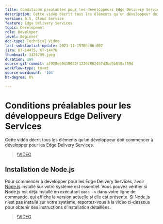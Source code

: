 ```yaml
---
title: Conditions préalables pour les développeurs Edge Delivery Services
description: Cette vidéo décrit tous les éléments qu’un développeur doit commencer à développer pour les Edge Delivery Services.
version: 6.5, Cloud Service
feature: Edge Delivery Services
topic: Development
role: Developer
level: Beginner
doc-type: Technical Video
last-substantial-update: 2023-11-15T00:00:00Z
jira: KT-14475, KT-14476
thumbnail: 3425709.jpeg
duration: 199
source-git-commit: af928e60410022f12207082467d3bd9b818af59d
workflow-type: tm+mt
source-wordcount: '104'
ht-degree: 0%

---
```



# Conditions préalables pour les développeurs Edge Delivery Services

Cette vidéo décrit tous les éléments qu’un développeur doit commencer à développer pour les Edge Delivery Services.

>[!VIDEO](https://video.tv.adobe.com/v/3425709/?learn=on)

## Installation de Node.js

Pour commencer à développer pour les Edge Delivery Services, avoir [Node.js](https://nodejs.org) installé sur votre système est essentiel. Vous pouvez vérifier si Node.js est déjà installé en exécutant `node -v` dans votre ligne de commande, qui affiche la version actuelle si elle est présente. Si Node.js n’est pas installé sur votre système, reportez-vous à la vidéo ci-dessous pour obtenir des instructions d’installation détaillées.

>[!VIDEO](https://video.tv.adobe.com/v/3425710/?learn=on)
